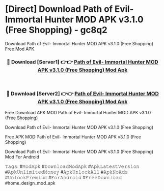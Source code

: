# [Direct] Download Path of Evil- Immortal Hunter MOD APK v3.1.0 (Free Shopping) - gc8q2
Download Path of Evil- Immortal Hunter MOD APK v3.1.0 (Free Shopping) Free Mod APK

<div align="center">
<h3>🔴 Download [Server1] 👉👉 <a href="https://apk-comot.site?title=Path_of_Evil-_Immortal_Hunter_MOD_APK_v3.1.0_(Free_Shopping)">Path of Evil- Immortal Hunter MOD APK v3.1.0 (Free Shopping) Mod Apk</a></h3><br>

<h3>🔴 Download [Server2] 👉👉 <a href="https://apk-comot.site?title=Path_of_Evil-_Immortal_Hunter_MOD_APK_v3.1.0_(Free_Shopping)">Path of Evil- Immortal Hunter MOD APK v3.1.0 (Free Shopping) Mod Apk</a></h3>
</div>


Free Download APK MOD Path of Evil- Immortal Hunter MOD APK v3.1.0 (Free Shopping)

Download Path of Evil- Immortal Hunter MOD APK v3.1.0 (Free Shopping) 

Free APK MOD Path of Evil- Immortal Hunter MOD APK v3.1.0 (Free Shopping) 

Download Path of Evil- Immortal Hunter MOD APK v3.1.0 (Free Shopping) Mod For Android

𝚃𝚊𝚐𝚜: #𝙼𝚘𝚍𝙰𝚙𝚔 #𝙳𝚘𝚠𝚗𝚕𝚘𝚊𝚍𝙼𝚘𝚍𝙰𝚙𝚔 #𝙰𝚙𝚔𝙻𝚊𝚝𝚎𝚜𝚝𝚅𝚎𝚛𝚜𝚒𝚘𝚗 #𝙰𝚙𝚔𝚄𝚗𝚕𝚒𝚖𝚒𝚝𝚎𝚍𝙼𝚘𝚗𝚎𝚢 #𝙰𝚙𝚔𝚄𝚗𝚕𝚘𝚌𝚔𝙰𝚕𝚕 #𝙰𝚙𝚔𝙽𝚘𝙰𝚍𝚜 #𝚄𝚗𝚕𝚘𝚌𝚔𝙿𝚛𝚎𝚖𝚒𝚞𝚖 #𝙵𝚘𝚛𝙰𝚗𝚍𝚛𝚘𝚒𝚍 #𝙵𝚛𝚎𝚎𝙳𝚘𝚠𝚗𝚕𝚘𝚊𝚍 #home_design_mod_apk